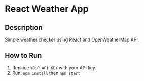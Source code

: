 # React Weather App

## Description
Simple weather checker using React and OpenWeatherMap API.

## How to Run
1. Replace `YOUR_API_KEY` with your API key.
2. Run: `npm install` then `npm start`
